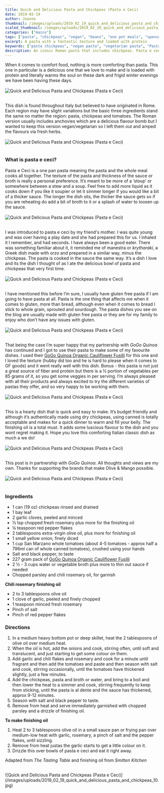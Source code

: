 ```yaml
---
title: Quick and Delicious Pasta and Chickpeas (Pasta e Ceci)
date: 2019-02-19
author: Joanne
thumbnail: /images/uploads/2019_02_19_quick_and_delicious_pasta_and_chickpeas_1.jpg
scaled_thumbnail: /images/uploads/2019_02_19_quick_and_delicious_pasta_and_chickpeas_0.jpg
categories: ["mains"]
tags: ["pasta", "chickpeas", "vegan", "beans", "one pot meals", "sponsored"]
excerpt: A pasta with a fantastic texture and loaded with protein
keywords: ["pasta chickpeas", "vegan pasta", "vegetarian pasta", "Pasta e Ceci", "Italian food", "Roman cuisine"]
description: An iconic Roman pasta that includes chickpeas. Pasta e ceci has a fantastic texture and is loaded with protein
---
```


When it comes to comfort food, nothing is more comforting than pasta. This one in particular is a delicious one that we love to make and is loaded with protein and literally warms the soul on these dark and frigid winter evenings we have been having these days.
</br>
</br>
![Quick and Delicious Pasta and Chickpeas (Pasta e Ceci)](/images/uploads/2019_02_19_quick_and_delicious_pasta_and_chickpeas_2.jpg)
</br>
</br>

This dish is found throughout Italy but believed to have originated in Rome. Each region may have slight variations but the basic three ingredients stand the same no matter the region: pasta, chickpeas and tomatoes. The Roman version usually includes anchovies which are a delicious flavour bomb but I wanted to keep this version vegan/vegetarian so I left them out and amped the flavours via fresh herbs.
</br>
</br>
![Quick and Delicious Pasta and Chickpeas (Pasta e Ceci)](/images/uploads/2019_02_19_quick_and_delicious_pasta_and_chickpeas_3.jpg)
</br>
</br>

### What is pasta e ceci?
Pasta e Ceci is a one pan pasta meaning the pasta and the whole meal cooks all together. The texture of the pasta and thickness of the sauce or broth is really a personal preference. It’s meant to be more of a ‘stoup’ or somewhere between a stew and a soup. Feel free to add more liquid as it cooks down if you like it soupier or let it simmer longer if you would like a bit of a thicker sauce. The longer the dish sits, the thicker the sauce gets so if you are reheating do add a bit of broth to it or a splash of water to loosen up the sauce.
</br>
</br>
![Quick and Delicious Pasta and Chickpeas (Pasta e Ceci)](/images/uploads/2019_02_19_quick_and_delicious_pasta_and_chickpeas_4.jpg)
</br>
</br>

I was introduced to pasta e ceci by my friend's mother. I was quite young and was over having a play date and she had prepared this for us. I inhaled it I remember, and had seconds. I have always been a good eater. There was something familiar about it, it reminded me of manestra or _krytharaki_, a Greek dish made with orzo and prepared in a similar way, minus the chickpeas. The pasta is cooked in the sauce the same way. It’s a dish I love and its the dish I thought of as I ate the delicious bowl of pasta and chickpeas that very first time.
</br>
</br>
![Quick and Delicious Pasta and Chickpeas (Pasta e Ceci)](/images/uploads/2019_02_19_quick_and_delicious_pasta_and_chickpeas_5.jpg)
</br>
</br>

I have mentioned this before I’m sure, I usually have gluten free pasta if I am going to have pasta at all. Pasta is the one thing that affects me when it comes to gluten, more than bread, although even when it comes to bread I stick to whole grain, sprouted and sourdough. The pasta dishes you see on the blog are usually made with gluten free pasta or they are for my family to enjoy who don’t have any issues with gluten.
</br>
</br>
![Quick and Delicious Pasta and Chickpeas (Pasta e Ceci)](/images/uploads/2019_02_19_quick_and_delicious_pasta_and_chickpeas_6.jpg)
</br>
</br>

That being the case I’m super happy that my partnership with _GoGo Quinoa_ has continued and I got to use their pasta to make some of my favourite dishes. I used their <span class="highlight"><a rel="nofollow" href="https://www.gogoquinoa.com/products/cauliflower-fusilli">GoGo Quinoa Organic Cauliflower Fusilli</a></span> for this one and I loved the texture (hubby did too and he is hard to please when it comes to GF goods) and it went really well with this dish. Bonus - this pasta is not just a great source of fiber and protein but there is a &frac12; portion of vegetables per 85 grams of it, so you get some veggies in per serving. I’m always pleased with all their products and always excited to try the different varieties of pastas they offer, and so very happy to be working with them.
</br>
</br>
![Quick and Delicious Pasta and Chickpeas (Pasta e Ceci)](/images/uploads/2019_02_19_quick_and_delicious_pasta_and_chickpeas_7.jpg)
</br>
</br>

This is a hearty dish that is quick and easy to make. It’s budget friendly and although it’s authentically made using dry chickpeas, using canned is totally acceptable and makes for a quick dinner to warm and fill your belly. The finishing oil is a total must. It adds some luscious flavour to the dish and you wont regret making it. Hope you love this comforting Italian classic dish as much a we do!
</br>
</br>
![Quick and Delicious Pasta and Chickpeas (Pasta e Ceci)](/images/uploads/2019_02_19_quick_and_delicious_pasta_and_chickpeas_8.jpg)
</br>
</br>

This post is in partnership with _GoGo Quinoa_. All thoughts and views are my own. Thanks for supporting the brands that make Olive & Mango possible. 
</br>
</br>
![Quick and Delicious Pasta and Chickpeas (Pasta e Ceci)](/images/uploads/2019_02_19_quick_and_delicious_pasta_and_chickpeas_9.jpg)
</br>
</br>

### Ingredients

* <span itemprop="ingredients"> 1 can (19 oz) chickpeas rinsed and drained</span>
* <span itemprop="ingredients"> 1 bay leaf</span>
* <span itemprop="ingredients"> 2 garlic cloves, peeled and minced</span>
* <span itemprop="ingredients"> &frac12; tsp chopped fresh rosemary plus more for the finishing oil </span>
* <span itemprop="ingredients"> ¼ teaspoon red pepper flakes</span>
* <span itemprop="ingredients"> 2 tablespoons extra-virgin olive oil, plus more for finishing oil </span>
* <span itemprop="ingredients"> 1 small yellow onion, finely diced</span>
* <span itemprop="ingredients"> 1 cup San Marzano whole tomatoes (about 4-5 tomatoes - approx half a 796ml can of whole canned tomatoes), crushed using your hands</span>
* <span itemprop="ingredients"> Salt and black pepper, to taste</span>
* <span itemprop="ingredients"> 227 gram pack of <span class="highlight"><a rel="nofollow" href="https://www.gogoquinoa.com/products/cauliflower-fusilli">GoGo Quinoa Organic Cauliflower Fusilli</a></span></span>
* <span itemprop="ingredients"> 2 &frac12; - 3 cups water or vegetable broth plus more to thin out sauce if needed </span>
* <span itemprop="ingredients"> Chopped parsley and chili rosemary oil, for garnish</span>

__Chili rosemary finishing oil__

* 2 to 3 tablespoons olive oil 
* 1 clove of garlic, peeled and finely chopped
* 1 teaspoon minced fresh rosemary
* Pinch of salt 
* Pinch of red pepper flakes 

### Directions

1. In a medium heavy bottom pot or deep skillet, heat the 2 tablespoons of olive oil over medium heat. 
2. When the oil is hot, add the onions and cook, stirring often, until soft and translucent, and just starting to get some colour on them. 
3. Add garlic and chili flakes and rosemary and cook for a minute until fragrant and then add the tomatoes and paste and then season with salt and cook, stirring occasionally, until the tomatoes have thickened slightly, just a few minutes.
4. Add the chickpeas, pasta and broth or water, and bring to a boil and then lower the heat to a simmer and cook, stirring frequently to keep from sticking, until the pasta is al dente and the sauce has thickened, approx 9-12 minutes.
5. Season with salt and black pepper to taste. 
6. Remove from heat and serve immediately garnished with chopped parsley and a drizzle of finishing oil. 

__To make finishing oil__

1. Heat 2 to 3 tablespoons olive oil in a small sauce pan or frying pan over medium-low heat with garlic, rosemary, a pinch of salt and the pepper flakes, until sizzling. 
2. Remove from heat justas the garlic starts to get a little colour on it.
3. Drizzle this over bowls of pasta e ceci and eat it right away. 

Adapted from _The Tasting Table_ and finishing oil from _Smitten Kitchen_

</br>
![Quick and Delicious Pasta and Chickpeas (Pasta e Ceci)](/images/uploads/2019_02_19_quick_and_delicious_pasta_and_chickpeas_10.jpg)
